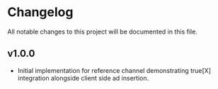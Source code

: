 # Changelog
All notable changes to this project will be documented in this file.

## v1.0.0
* Initial implementation for reference channel demonstrating true[X] integration alongside client side ad insertion.
